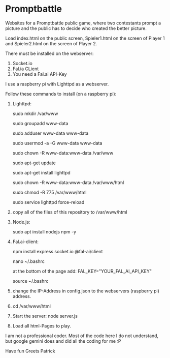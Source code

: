 # Promptbattle
Websites for a Promptbattle public game, where two contestants prompt a picture and the public has to decide who created the better picture.

Load index.html on the public screen, Spieler1.html on the screen of Player 1 and Spieler2.html on the screen of Player 2.

There must be installed on the webserver:
1. Socket.io
2. Fal.ia CLient
3. You need a Fal.ai API-Key

I use a raspberry pi with Lighttpd as a webserver.

Follow these commands to install (on a raspberry pi):

1. Lighttpd:
   
    sudo mkdir /var/www
   
    sudo groupadd www-data
   
    sudo adduser www-data www-data
   
    sudo usermod -a -G www-data www-data
   
    sudo chown -R www-data:www-data /var/www
   
    sudo apt-get update
   
    sudo apt-get install lighttpd
   
    sudo chown -R www-data:www-data /var/www/html
   
    sudo chmod -R 775 /var/www/html
   
    sudo service lighttpd force-reload
   
3. copy all of the files of this repository to /var/www/html
4. Node.js:

    sudo apt install nodejs npm -y
6. Fal.ai-client:

    npm install express socket.io @fal-ai/client
   
    nano ~/.bashrc
   
     at the bottom of the page add: FAL_KEY="YOUR_FAL_AI_API_KEY"
   
    source ~/.bashrc
   
8. change the IP-Address in config.json to the webservers (raspberry pi) address.
9.  cd /var/www/html
10. Start the server: node server.js
11. Load all html-Pages to play.

I am not a professional coder. Most of the code here I do not understand, but google gemini does and did all the coding for me :P

Have fun
Greets Patrick




   

